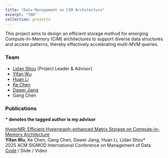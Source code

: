 ```yaml
---
title: "Data Management on CIM Architecture"
excerpt: "TBD"
collection: projects
---
```


This project aims to design an efficient storage method for emerging Compute-In-Memory (CIM) architectures to support diverse data structures and access patterns, thereby effectively accelerating multi-MVM queries.

### Team
- [Lidan Shou](https://scholar.google.com/citations?user=0OlITuIAAAAJ) (Project Leader & Advisor)
- [Yifan Wu](https://scholar.google.com/citations?user=l2GmQnQAAAAJ)
- [Huan Li](https://longaspire.github.io/)
- [Ke Chen](https://scholar.google.com/citations?user=cqfBLecAAAAJ)
- [Dawei Jiang](https://scholar.google.com/citations?user=Y2MvjeMAAAAJ)
- Gang Chen

### Publications
**\* denotes the tagged author is my advisor**

[HyperMR: Efficient Hypergraph-enhanced Matrix Storage on Compute-in-Memory Architecture](https://dl.acm.org/doi/pdf/10.1145/3709695)  
**Yifan Wu**, Ke Chen, Gang Chen, Dawei Jiang, Huan Li, Lidan Shou*  
2025 ACM SIGMOD International Conference on Management of Data    
[Code](https://github.com/HyperMR-project/HyperMR) / Slide / Video

<!-- ### Patents -->
